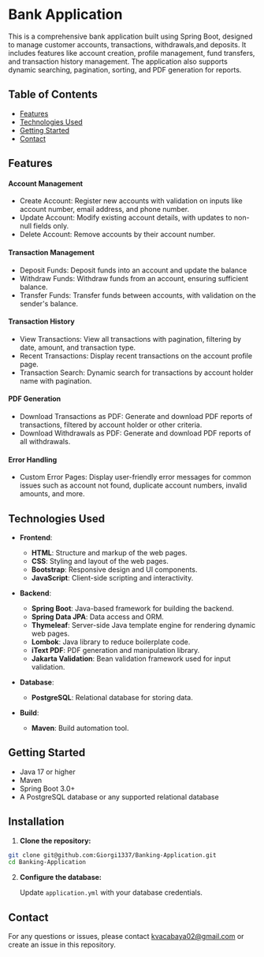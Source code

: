 # Bank Application

This is a comprehensive bank application built using Spring Boot, designed to manage customer accounts, transactions, 
withdrawals,and deposits. It includes features like account creation, profile management, fund transfers, and transaction history management. 
The application also supports dynamic searching, pagination, sorting, and PDF generation for reports.

## Table of Contents

- [Features](#features)
- [Technologies Used](#technologies-used)
- [Getting Started](#getting-started)
- [Contact](#Contact)

## Features

#### Account Management

* Create Account: Register new accounts with validation on inputs like account number, email address, and phone number.
* Update Account: Modify existing account details, with updates to non-null fields only.
* Delete Account: Remove accounts by their account number.

#### Transaction Management

* Deposit Funds: Deposit funds into an account and update the balance
* Withdraw Funds: Withdraw funds from an account, ensuring sufficient balance.
* Transfer Funds: Transfer funds between accounts, with validation on the sender's balance.

#### Transaction History

* View Transactions: View all transactions with pagination, filtering by date, amount, and transaction type.
* Recent Transactions: Display recent transactions on the account profile page.
* Transaction Search: Dynamic search for transactions by account holder name with pagination.

#### PDF Generation

* Download Transactions as PDF: Generate and download PDF reports of transactions, filtered by account holder or other criteria.
* Download Withdrawals as PDF: Generate and download PDF reports of all withdrawals.

#### Error Handling

* Custom Error Pages: Display user-friendly error messages for common issues such as account not found, duplicate account numbers, invalid amounts, and more.

## Technologies Used

- **Frontend**:
  - **HTML**: Structure and markup of the web pages.
  - **CSS**: Styling and layout of the web pages.
  - **Bootstrap**: Responsive design and UI components.
  - **JavaScript**: Client-side scripting and interactivity.

- **Backend**:
  - **Spring Boot**: Java-based framework for building the backend.
  - **Spring Data JPA**: Data access and ORM.
  - **Thymeleaf**: Server-side Java template engine for rendering dynamic web pages.
  - **Lombok**: Java library to reduce boilerplate code.
  - **iText PDF**: PDF generation and manipulation library.
  - **Jakarta Validation**: Bean validation framework used for input validation.

- **Database**:
  - **PostgreSQL**: Relational database for storing data.

- **Build**:
  - **Maven**: Build automation tool.

## Getting Started

* Java 17 or higher
* Maven
* Spring Boot 3.0+
* A PostgreSQL database or any supported relational database

## Installation

1. **Clone the repository:**
  ```bash
  git clone git@github.com:Giorgi1337/Banking-Application.git
  cd Banking-Application
  ```
2. **Configure the database:**

    Update `application.yml` with your database credentials.

## Contact

For any questions or issues, please contact [kvacabaya02@gmail.com](mailto:kvacabaya02@gmail.com) or create an issue in this repository.



